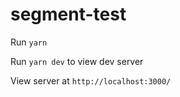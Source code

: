 # segment-test

Run `yarn` 

Run `yarn dev` to view dev server

View server at `http://localhost:3000/`
